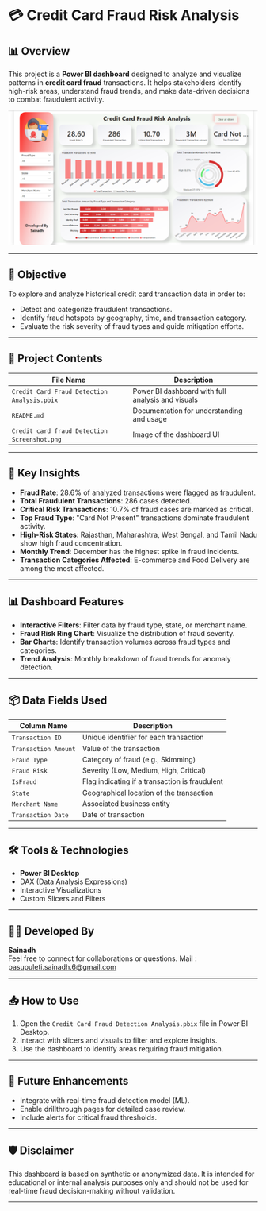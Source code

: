 # 💳 Credit Card Fraud Risk Analysis

## 📊 Overview

This project is a **Power BI dashboard** designed to analyze and visualize patterns in **credit card fraud** transactions. It helps stakeholders identify high-risk areas, understand fraud trends, and make data-driven decisions to combat fraudulent activity.

![Screenshot](./Dashboard.png)

---

## 🎯 Objective

To explore and analyze historical credit card transaction data in order to:

- Detect and categorize fraudulent transactions.
- Identify fraud hotspots by geography, time, and transaction category.
- Evaluate the risk severity of fraud types and guide mitigation efforts.

---

## 📁 Project Contents

| File Name                                | Description                                      |
|------------------------------------------|--------------------------------------------------|
| `Credit Card Fraud Detection Analysis.pbix` | Power BI dashboard with full analysis and visuals |
| `README.md`                              | Documentation for understanding and usage         |
| `Credit card fraud Detection Screenshot.png` | Image of the dashboard UI                        |

---

## 📌 Key Insights

- **Fraud Rate**: 28.6% of analyzed transactions were flagged as fraudulent.
- **Total Fraudulent Transactions**: 286 cases detected.
- **Critical Risk Transactions**: 10.7% of fraud cases are marked as critical.
- **Top Fraud Type**: "Card Not Present" transactions dominate fraudulent activity.
- **High-Risk States**: Rajasthan, Maharashtra, West Bengal, and Tamil Nadu show high fraud concentration.
- **Monthly Trend**: December has the highest spike in fraud incidents.
- **Transaction Categories Affected**: E-commerce and Food Delivery are among the most affected.

---

## 📊 Dashboard Features

- **Interactive Filters**: Filter data by fraud type, state, or merchant name.
- **Fraud Risk Ring Chart**: Visualize the distribution of fraud severity.
- **Bar Charts**: Identify transaction volumes across fraud types and categories.
- **Trend Analysis**: Monthly breakdown of fraud trends for anomaly detection.

---

## 📦 Data Fields Used

| Column Name         | Description                           |
|---------------------|---------------------------------------|
| `Transaction ID`    | Unique identifier for each transaction |
| `Transaction Amount`| Value of the transaction               |
| `Fraud Type`        | Category of fraud (e.g., Skimming)    |
| `Fraud Risk`        | Severity (Low, Medium, High, Critical)|
| `IsFraud`           | Flag indicating if a transaction is fraudulent |
| `State`             | Geographical location of the transaction |
| `Merchant Name`     | Associated business entity            |
| `Transaction Date`  | Date of transaction                   |

---

## 🛠 Tools & Technologies

- **Power BI Desktop**
- DAX (Data Analysis Expressions)
- Interactive Visualizations
- Custom Slicers and Filters

---

## 👨‍💼 Developed By

**Sainadh**  
Feel free to connect for collaborations or questions.
Mail : pasupuleti.sainadh.6@gmail.com

---

## 📥 How to Use

1. Open the `Credit Card Fraud Detection Analysis.pbix` file in Power BI Desktop.
2. Interact with slicers and visuals to filter and explore insights.
3. Use the dashboard to identify areas requiring fraud mitigation.

---

## 📌 Future Enhancements

- Integrate with real-time fraud detection model (ML).
- Enable drillthrough pages for detailed case review.
- Include alerts for critical fraud thresholds.

---

## 🛡️ Disclaimer

This dashboard is based on synthetic or anonymized data. It is intended for educational or internal analysis purposes only and should not be used for real-time fraud decision-making without validation.

---
